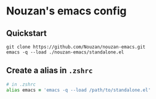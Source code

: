 # Nouzan's emacs config

## Quickstart
```
git clone https://github.com/Nouzan/nouzan-emacs.git
emacs -q --load ./nouzan-emacs/standalone.el
```

## Create a alias in `.zshrc`
```zsh
# in .zshrc
alias emacs = 'emacs -q --load /path/to/standalone.el'
```
